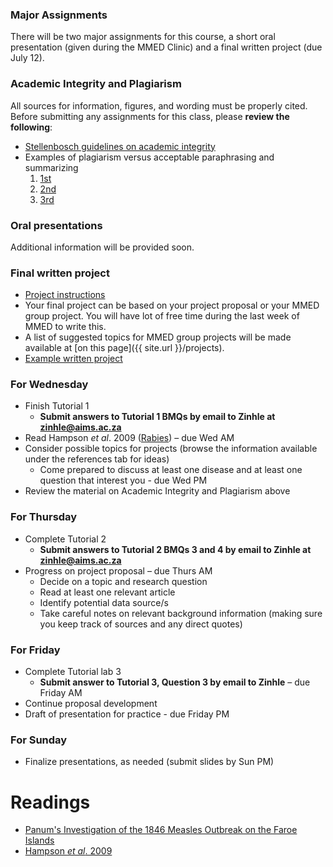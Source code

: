 <div markdown="1">

### Major Assignments

There will be two major assignments for this course, a short oral presentation (given during the MMED Clinic) and a final written project (due July 12).

### Academic Integrity and Plagiarism

All sources for information, figures, and wording must be properly cited. Before submitting any assignments for this class, please **review the following**:

- [Stellenbosch guidelines on academic integrity](https://www.sun.ac.za/english/research-innovation/Research-Development/Documents/Policies%20and%20Guidelines/ENGLISH/SU%20Plagiarism%20Policy_2016.pdf)
- Examples of plagiarism versus acceptable paraphrasing and summarizing
  1.  [1st](http://www.lib.usm.edu/legacy/plag/paraphrasing.php)
  2.  [2nd](https://integrity.mit.edu/handbook/academic-writing/avoiding-plagiarism-paraphrasing)
  3. [3rd](http://writing.wisc.edu/Handbook/QPA_paraphrase.html)

### Oral presentations

Additional information will be provided soon.

### Final written project

- [Project instructions]({{page.repo}}/blob/master/Project_guidelines.pdf)
- Your final project can be based on your project proposal or your MMED group project. You will have lot of free time during the last week of MMED to write this.
- A list of suggested topics for MMED group projects will be made available at [on this page]({{ site.url }}/projects).
- [Example written project]({{page.repo}}/blob/master/assignments/LourensTrachoma2013.pdf?raw=true)

### For Wednesday

- Finish Tutorial 1
    - **Submit answers to Tutorial 1 BMQs by email to Zinhle at zinhle@aims.ac.za**
- Read Hampson _et al_. 2009 ([Rabies]({{page.repo}}/blob/master/readings/Hampson2009.pdf?raw=true)) – due Wed AM
- Consider possible topics for projects (browse the information available under the references tab for ideas)
    - Come prepared to discuss at least one disease and at least one question that interest you - due Wed PM
- Review the material on Academic Integrity and Plagiarism above

### For Thursday

- Complete Tutorial 2
    - **Submit answers to Tutorial 2 BMQs 3 and 4 by email to Zinhle at zinhle@aims.ac.za**
- Progress on project proposal – due Thurs AM
    - Decide on a topic and research question
    - Read at least one relevant article
    - Identify potential data source/s
    - Take careful notes on relevant background information (making sure you keep track of sources and any direct quotes)

### For Friday

- Complete Tutorial lab 3
    - **Submit answer to Tutorial 3, Question 3 by email to Zinhle** – due Friday AM
- Continue proposal development
- Draft of presentation for practice - due Friday PM

### For Sunday

- Finalize presentations, as needed (submit slides by Sun PM)


Readings
========

- [Panum's Investigation of the 1846 Measles Outbreak on the Faroe Islands](./panum.html)
- [Hampson *et al*. 2009]({{page.repo}}/blob/master/readings/Hampson2009.pdf?raw=true)

</div>
